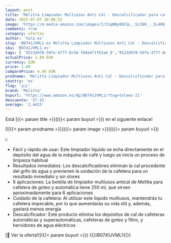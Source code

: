 ```yaml
---
layout: post
title: 'Melitta Limpiador Multiusos Anti Cal - Descalcificador para cafetera BIO líquido  producto de limpieza para cafeteras superautomáticas y máquinas de café  respetuoso con el medio ambiente  250 ml'
date: 2025-07-07 10:08:53
image: 'https://m.media-amazon.com/images/I/31qNNy0OCGL._SL500_._SL400_.jpg'
comments: true
category: ofertas
author: 'tole.es'
slug: 'B0741JVML1-es Melitta Limpiador Multiusos Anti Cal - Descalcificador...'
sku: 'B0741JVML1-es'
tags: [ '9523d978-59fe-477f-8c56-f69a4f1f65a6_0','9523d978-59fe-477f-8c56-f69a4f1f65a6_3301','9523d978-59fe-477f-8c56-f69a4f1f65a6_6201','Arborist Merchandising Root','Cuidado y limpieza del hogar','Desincrustantes para cafeteras','Hogar y cocina','Los favoritos de nuestros clientes Social: Hogar y cocina','Los favoritos de nuestros clientes Social: Hogar y cocina líneas duras','Piezas y accesorios para cafeteras','Productos de limpieza para cafeteras','Productos de limpieza para el hogar','Salud y cuidado personal','Self Service','Special Features Stores','Top Brands Kitchen Cleaning','Top Brands Kitchen Selection','Utensilios para café y té','cafetera','melitta','🇪🇸', ]
actualPrice: 1.89 EUR
currency: EUR
price: 1.89
comparePrice: 4.49 EUR
prodname: 'Melitta Limpiador Multiusos Anti Cal - Descalcificador para cafetera BIO líquido  producto de limpieza para cafeteras superautomáticas y máquinas de café  respetuoso con el medio ambiente  250 ml'
country: 'es'
flag: '🇪🇸'
brand: 'Melitta'
buyurl: 'https://www.amazon.es/dp/B0741JVML1/?tag=tolees-21'
descuento: '57.91'
average: '2.4425'
---
```


Está [{{< param title >}}]({{< param buyurl >}}) en el siguiente enlace!

[![{{< param prodname >}}]({{< param image >}})]({{< param buyurl >}})

ℹ️:

- Fácil y rápido de usar: Este limpiador líquido se echa directamente en el depósito del agua de la máquina de café y luego se inicia un proceso de limpieza habitual
- Resultados inmediatos: Los descalcificadores eliminan la cal procedente del grifo de agua y previenen la oxidación de la cafetera para un resultado inmediato y sin olores
- 6 aplicaciones: La botella de limpiador multiusos antical de Melitta para cafetera de goteo y automática tiene 250 ml, que sirven aproximadamente para 6 aplicaciones
- Cuidado de la cafetera: Al utilizar este líquido multiusos, mantendrás tu cafetera impecable, por lo que aumentarás su vida útil y, además, gastará menos energía
- Descalcificador: Este producto elimina los depósitos de cal de cafeteras automáticas y superautomáticas, cafeteras de goteo y filtro, y hervidores de agua eléctricos

[🛒 Ver la oferta!!]({{< param buyurl >}})
{{<world>}}B0741JVML1{{</world>}}
